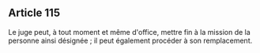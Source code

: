 Article 115
----
Le juge peut, à tout moment et même d'office, mettre fin à la mission de la
personne ainsi désignée ; il peut également procéder à son remplacement.
